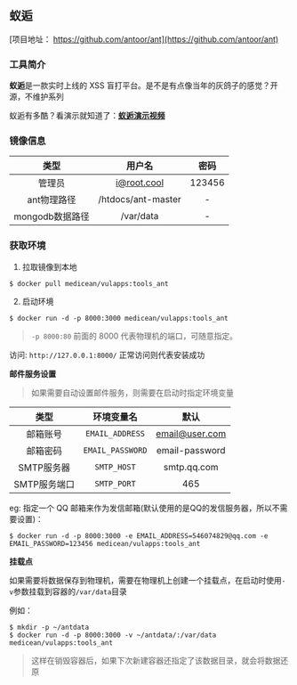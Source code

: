 蚁逅 
---

[项目地址： https://github.com/antoor/ant](https://github.com/antoor/ant)

### 工具简介

**蚁逅**是一款实时上线的 XSS 盲打平台。是不是有点像当年的灰鸽子的感觉？开源，不维护系列

蚁逅有多酷？看演示就知道了：[**蚁逅演示视频**](http://v.youku.com/v_show/id_XMTI0OTYzNzMyMA==.html?f=25926434&spm=a2hzp.8253876.0.0)

### 镜像信息

类型 | 用户名 | 密码
:-:|:-:|:-:
 管理员 | i@root.cool | 123456
ant物理路径 | /htdocs/ant-master | -
mongodb数据路径| /var/data | -


### 获取环境

1. 拉取镜像到本地

 ```
$ docker pull medicean/vulapps:tools_ant
 ```

2. 启动环境

 ```
$ docker run -d -p 8000:3000 medicean/vulapps:tools_ant
 ```
 > `-p 8000:80` 前面的 8000 代表物理机的端口，可随意指定。 
 
 访问: `http://127.0.0.1:8000/` 正常访问则代表安装成功

 **邮件服务设置**
 > 如果需要自动设置邮件服务，则需要在启动时指定环境变量
 
 类型 | 环境变量名 | 默认
:-:|:-:|:-:
邮箱账号 | `EMAIL_ADDRESS` | email@user.com
邮箱密码 | `EMAIL_PASSWORD` | email-password
SMTP服务器 | `SMTP_HOST` | smtp.qq.com
SMTP服务端口 | `SMTP_PORT` | 465

 eg: 指定一个 QQ 邮箱来作为发信邮箱(默认使用的是QQ的发信服务器，所以不需要设置)：
 
 ```
 $ docker run -d -p 8000:3000 -e EMAIL_ADDRESS=546074829@qq.com -e EMAIL_PASSWORD=123456 medicean/vulapps:tools_ant
 ```

 **挂载点**

 如果需要将数据保存到物理机，需要在物理机上创建一个挂载点，在启动时使用`-v`参数挂载到容器的`/var/data`目录
 
 例如：
 
 ```
 $ mkdir -p ~/antdata
 $ docker run -d -p 8000:3000 -v ~/antdata/:/var/data medicean/vulapps:tools_ant
 ```
 
 > 这样在销毁容器后，如果下次新建容器还指定了该数据目录，就会将数据还原
